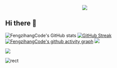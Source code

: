 <p align='center'>
    <img src="https://capsule-render.vercel.app/api?type=waving&color=auto&height=300&section=header&text=Hi%20there%20👋&fontSize=90&animation=fadeIn&fontAlignY=38&desc=Welcome%20to%20my%20GitHub%20homepage!&descAlignY=51&descAlign=62"/>
</p>

## Hi there 👋
![FengzihangCode's GitHub stats](https://github-readme-stats.vercel.app/api?username=fengzihangcode\&show_icons=true\&theme=transparent)
[![GitHub Streak](https://streak-stats.demolab.com?user=FengzihangCode)](https://git.io/streak-stats)
[![FengzihangCode's github activity graph](https://github-readme-activity-graph.vercel.app/graph?username=FengzihangCode&theme=github-compact)](https://github.com/ashutosh00710/github-readme-activity-graph)
<img src="https://skillicons.dev/icons?i=git,c,cpp,cs,swift,py,java,js,vue,md,powershell,visualstudio,vscode" />

![](https://komarev.com/ghpvc/?username=fengzihangcode)

<!--
**FengzihangCode/FengzihangCode** is a ✨ _special_ ✨ repository because its `README.md` (this file) appears on your GitHub profile.

Here are some ideas to get you started:

- 🔭 I’m currently working on ...
- 🌱 I’m currently learning ...
- 👯 I’m looking to collaborate on ...
- 🤔 I’m looking for help with ...
- 💬 Ask me about ...
- 📫 How to reach me: ...
- 😄 Pronouns: ...
- ⚡ Fun fact: ...
-->
![rect](https://capsule-render.vercel.app/api?type=rect&color=gradient&text=%20%20Me?%20%20&fontAlign=30&fontSize=30&textBg=true&desc=Code%20for%20I%20need,%20contribute%20for%20I%20love.&descAlign=60&descAlignY=50)
